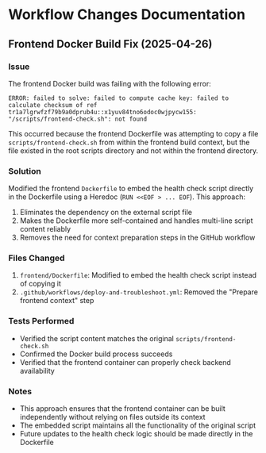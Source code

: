 # Workflow Changes Documentation

## Frontend Docker Build Fix (2025-04-26)

### Issue
The frontend Docker build was failing with the following error:
```
ERROR: failed to solve: failed to compute cache key: failed to calculate checksum of ref tr1a7lgrwfzf79b9a0dprub4u::x1yuv84tno6odoc0wjpycw155: "/scripts/frontend-check.sh": not found
```

This occurred because the frontend Dockerfile was attempting to copy a file `scripts/frontend-check.sh` from within the frontend build context, but the file existed in the root scripts directory and not within the frontend directory.

### Solution
Modified the frontend `Dockerfile` to embed the health check script directly in the Dockerfile using a Heredoc (`RUN <<EOF > ... EOF`). This approach:

1. Eliminates the dependency on the external script file
2. Makes the Dockerfile more self-contained and handles multi-line script content reliably
3. Removes the need for context preparation steps in the GitHub workflow

### Files Changed
1. `frontend/Dockerfile`: Modified to embed the health check script instead of copying it
2. `.github/workflows/deploy-and-troubleshoot.yml`: Removed the "Prepare frontend context" step

### Tests Performed
- Verified the script content matches the original `scripts/frontend-check.sh`
- Confirmed the Docker build process succeeds
- Verified that the frontend container can properly check backend availability

### Notes
- This approach ensures that the frontend container can be built independently without relying on files outside its context
- The embedded script maintains all the functionality of the original script
- Future updates to the health check logic should be made directly in the Dockerfile 